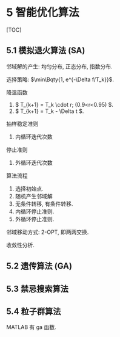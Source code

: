 # 5	智能优化算法

[TOC]

## 5.1	模拟退火算法 (SA)

邻域解的产生: 均匀分布, 正态分布, 指数分布.

选择策略: $\min\Bqty{1, e^{-\Delta f/T_k}}$.

降温函数

1. $ T_{k+1} = T_k \cdot r\; (0.9<r<0.95) $.
2. $ T_{k+1} = T_k - \Delta t $.

抽样稳定准则

1. 内循环迭代次数

停止准则

1. 外循环迭代次数

算法流程

1. 选择初始点.
2. 随机产生邻域解
3. 无条件转移, 有条件转移.
4. 内循环停止准则.
5. 外循环停止准则.

邻域移动方式: 2-OPT, 即两两交换.

收敛性分析.

## 5.2	遗传算法 (GA)



## 5.3	禁忌搜索算法



## 5.4	粒子群算法



MATLAB 有 ga 函数.